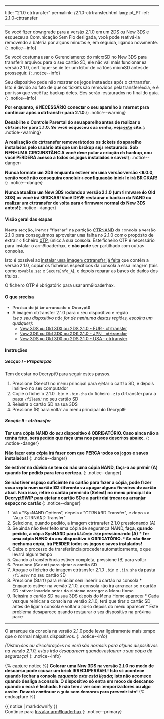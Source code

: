 * * *

title: "2.1.0 ctrtransfer" permalink: /2.1.0-ctrtransfer.html lang: pt_PT ref: 2.1.0-ctrtransfer

* * *

Se você fizer downgrade para a versão 2.1.0 em um 2DS ou New 3DS e esqueceu a Comunicação Sem Fio desligada, você pode reativá-la removendo a bateria por alguns minutos e, em seguida, ligando novamente. {: .notice--info}

Se você costuma usar o Gerenciamento do microSD no New 3DS para transferir arquivos para o seu cartão SD, ele não vai mais funcionar na versão 2.1.0, certifique-se de ter um leitor de cartões microSD antes de prosseguir. {: .notice--info}

Seu dispositivo pode não mostrar os jogos instalados após o ctrtransfer. Isto é devido ao fato de que os tickets são removidos pela transferência, e é por isso que você faz backup deles. Eles serão restaurados no final do guia. {: .notice--info}

**Por enquanto, é NECESSÁRIO conectar o seu aparelho à internet para continuar após o ctrtransfer para 2.1.0.**{: .notice--warning}

**Desabilite o Controle Parental do seu aparelho antes de realizar o ctrtransfer para 2.1.0. Se você esqueceu sua senha, veja [este](https://mkey.salthax.org/) site.**{: .notice--warning}

**A realização do ctrtransfer removerá todos os tickets do aparelho instalados pelo usuário até que um backup seja restaurado. Sob NENHUMA CIRCUNSTÂNCIA você deve pular a criação do backup, oou você PERDERÁ acesso a todos os jogos instalados e saves!**{: .notice--danger}

**Nunca formate um 2DS enquanto estiver em uma versão versão <6.0.0, senão você não conseguirá concluir a configuração inicial e irá BRICKAR!** {: .notice--danger}

**Nunca atualize um New 3DS rodando a versão 2.1.0 (um firmware do Old 3DS) ou você irá BRICKAR! Você DEVE restaurar o backup da NAND ou realizar um ctrtransfer de volta para o firmware normal do New 3DS antes!**{: .notice--danger}

#### Visão geral das etapas

Nesta secção, iremos "flashar" na partição [CTRNAND](https://www.3dbrew.org/wiki/Flash_Filesystem#CTR_partition) da consola a versão 2.1.0 para conseguirmos aproveitar uma falha no 2.1.0 com o propósito de extrair o ficheiro [OTP](otp-info), único à sua consola. Este ficheiro OTP é necessário para instalar o arm9loaderhax, e **não pode** ser partilhado com outras consolas.

Isto é possível ao [instalar uma imagem ctrtransfer já feita](https://www.reddit.com/r/3dshacks/comments/4zhe4a/) que contém a versão 2.1.0, copiar os ficheiros específicos da consola a essa imagem (tais como `movable.sed` e `SecureInfo_A`), e depois reparar as bases de dados dos títulos.

O ficheiro OTP é obrigatório para usar arm9loaderhax.

#### O que precisa

* Precisa de já ter arrancado o Decrypt9
* A imagem ctrtransfer 2.1.0 para o seu dispositivo e região  
    *(se o seu dispositivo não for de nenhuma destas regiões, escolha um qualquer)*: 
    * [New 3DS ou Old 3DS ou 2DS 2.1.0 - EUR - ctrtransfer](magnet:?xt=urn:btih:89acc9c1b488b8b38251de0ddf07975d6bd354a1&dn=2.1.0-4E%5Fctrtransfer%5Fo3ds.zip&tr=udp%3A%2F%2Ftracker.coppersurfer.tk%3A6969%2Fannounce&tr=udp%3A%2F%2Ftracker.opentrackr.org%3A1337%2Fannounce&tr=http%3A%2F%2Ftracker.opentrackr.org%3A1337%2Fannounce&tr=udp%3A%2F%2Fzer0day.ch%3A1337%2Fannounce&tr=udp%3A%2F%2Ftracker.leechers-paradise.org%3A6969%2Fannounce&tr=http%3A%2F%2Fexplodie.org%3A6969%2Fannounce&tr=udp%3A%2F%2Fexplodie.org%3A6969%2Fannounce&tr=udp%3A%2F%2F9.rarbg.com%3A2710%2Fannounce&tr=udp%3A%2F%2Fp4p.arenabg.com%3A1337%2Fannounce&tr=http%3A%2F%2Fp4p.arenabg.com%3A1337%2Fannounce&tr=udp%3A%2F%2Ftracker.aletorrenty.pl%3A2710%2Fannounce&tr=http%3A%2F%2Ftracker.aletorrenty.pl%3A2710%2Fannounce&tr=http%3A%2F%2Ftracker1.wasabii.com.tw%3A6969%2Fannounce&tr=http%3A%2F%2Ftracker.baravik.org%3A6970%2Fannounce&tr=http%3A%2F%2Ftracker.tfile.me%2Fannounce&tr=udp%3A%2F%2Ftorrent.gresille.org%3A80%2Fannounce&tr=http%3A%2F%2Ftorrent.gresille.org%2Fannounce&tr=udp%3A%2F%2Ftracker.yoshi210.com%3A6969%2Fannounce&tr=udp%3A%2F%2Ftracker.tiny-vps.com%3A6969%2Fannounce&tr=udp%3A%2F%2Ftracker.filetracker.pl%3A8089%2Fannounce) 
    * [New 3DS ou Old 3DS ou 2DS 2.1.0 - JPN - ctrtransfer](magnet:?xt=urn:btih:3dbb9c9c85a33c6242f424dcbaebcacdd8a5912b&dn=2.1.0-4J%5Fctrtransfer%5Fo3ds.zip&tr=udp%3A%2F%2Ftracker.coppersurfer.tk%3A6969%2Fannounce&tr=udp%3A%2F%2Ftracker.opentrackr.org%3A1337%2Fannounce&tr=http%3A%2F%2Ftracker.opentrackr.org%3A1337%2Fannounce&tr=udp%3A%2F%2Fzer0day.ch%3A1337%2Fannounce&tr=udp%3A%2F%2Ftracker.leechers-paradise.org%3A6969%2Fannounce&tr=http%3A%2F%2Fexplodie.org%3A6969%2Fannounce&tr=udp%3A%2F%2Fexplodie.org%3A6969%2Fannounce&tr=udp%3A%2F%2F9.rarbg.com%3A2710%2Fannounce&tr=udp%3A%2F%2Fp4p.arenabg.com%3A1337%2Fannounce&tr=http%3A%2F%2Fp4p.arenabg.com%3A1337%2Fannounce&tr=udp%3A%2F%2Ftracker.aletorrenty.pl%3A2710%2Fannounce&tr=http%3A%2F%2Ftracker.aletorrenty.pl%3A2710%2Fannounce&tr=http%3A%2F%2Ftracker1.wasabii.com.tw%3A6969%2Fannounce&tr=http%3A%2F%2Ftracker.baravik.org%3A6970%2Fannounce&tr=http%3A%2F%2Ftracker.tfile.me%2Fannounce&tr=udp%3A%2F%2Ftorrent.gresille.org%3A80%2Fannounce&tr=http%3A%2F%2Ftorrent.gresille.org%2Fannounce&tr=udp%3A%2F%2Ftracker.yoshi210.com%3A6969%2Fannounce&tr=udp%3A%2F%2Ftracker.tiny-vps.com%3A6969%2Fannounce&tr=udp%3A%2F%2Ftracker.filetracker.pl%3A8089%2Fannounce) 
    * [New 3DS ou Old 3DS ou 2DS 2.1.0 - USA - ctrtransfer](magnet:?xt=urn:btih:1609ce9ee7b0ed9b6dea0b3e7cca4fc52dad6ff4&dn=2.1.0-4U%5Fctrtransfer%5Fo3ds.zip&tr=udp%3A%2F%2Ftracker.coppersurfer.tk%3A6969%2Fannounce&tr=udp%3A%2F%2Ftracker.opentrackr.org%3A1337%2Fannounce&tr=http%3A%2F%2Ftracker.opentrackr.org%3A1337%2Fannounce&tr=udp%3A%2F%2Fzer0day.ch%3A1337%2Fannounce&tr=udp%3A%2F%2Ftracker.leechers-paradise.org%3A6969%2Fannounce&tr=http%3A%2F%2Fexplodie.org%3A6969%2Fannounce&tr=udp%3A%2F%2Fexplodie.org%3A6969%2Fannounce&tr=udp%3A%2F%2F9.rarbg.com%3A2710%2Fannounce&tr=udp%3A%2F%2Fp4p.arenabg.com%3A1337%2Fannounce&tr=http%3A%2F%2Fp4p.arenabg.com%3A1337%2Fannounce&tr=udp%3A%2F%2Ftracker.aletorrenty.pl%3A2710%2Fannounce&tr=http%3A%2F%2Ftracker.aletorrenty.pl%3A2710%2Fannounce&tr=http%3A%2F%2Ftracker1.wasabii.com.tw%3A6969%2Fannounce&tr=http%3A%2F%2Ftracker.baravik.org%3A6970%2Fannounce&tr=http%3A%2F%2Ftracker.tfile.me%2Fannounce&tr=udp%3A%2F%2Ftorrent.gresille.org%3A80%2Fannounce&tr=http%3A%2F%2Ftorrent.gresille.org%2Fannounce&tr=udp%3A%2F%2Ftracker.yoshi210.com%3A6969%2Fannounce&tr=udp%3A%2F%2Ftracker.tiny-vps.com%3A6969%2Fannounce&tr=udp%3A%2F%2Ftracker.filetracker.pl%3A8089%2Fannounce)

#### Instruções

##### Secção I - Preparação

Tem de estar no Decrypt9 para seguir estes passos.

  1. Pressione (Select) no menu principal para ejetar o cartão SD, e depois insira-o no seu computador
  2. Copie o ficheiro 2.1.0 `.bin` e `.bin.sha` do ficheiro `.zip` ctrtransfer para a pasta `/files9/` no seu cartão SD
  3. Reinsira o cartão SD na sua 3DS
  4. Pressione (B) para voltar ao menu principal do Decrypt9

##### Secção II - ctrtransfer

**Ter uma cópia NAND do *seu* dispositivo é OBRIGATÓRIO. Caso ainda não a tenha feito, será pedido que faça uma nos passos descritos abaixo.** {: .notice--danger}

**Não fazer esta cópia irá fazer com que PERCA todos os jogos e saves instalados!** {: .notice--danger}

**Se estiver na dúvida se tem ou não uma cópia NAND, faça-a ao premir (A) quando for pedido para ter a certeza.** {: .notice--danger}

**Se não tiver espaço suficiente no cartão para fazer a cópia, pode fazer essa cópia num cartão SD diferente ou apagar alguns ficheiros do cartão atual. Para isso, retire o cartão premindo (Select) no menu principal do Decrypt9WIP para ejetar o cartão SD e a partir daí trocar ou arranjar espaço no cartão** {: .notice--danger}

  1. Vá a "SysNAND Options", depois a "CTRNAND Transfer", e depois a "Auto CTRNAND Transfer"
  2. Selecione, quando pedido, a imagem ctrtransfer 2.1.0 pressionando (A)
  3. Se ainda não tiver feito uma cópia de segurança NAND, **faça, quando pedido, a cópia SysNAND para `NANDmin.bin` pressionando (A)** 
    * **Ter uma cópia NAND do *seu* dispositivo é OBRIGATÓRIO.**
    * **Se não fizer nenhuma cópia, irá PERDER todos os jogos e saves instalados!**
  4. Deixe o processo de transferência proceder automaticamente, o que levará algum tempo
  5. Quando a transferência estiver completa, pressione (B) para voltar
  6. Pressione (Select) para ejetar o cartão SD
  7. Apague o ficheiro de imagem ctrtransfer 2.1.0 `.bin` e `.bin.sha` da pasta `/files9/` no seu cartão SD
  8. Pressione (Start) para reiniciar sem inserir o cartão na consola 
    * Enquanto estiver na versão 2.1.0, a consola não irá arrancar se o cartão SD estiver inserido antes do sistema carregar o Menu Home
  9. Reinsira o cartão SD na sua 3DS depois do Menu Home aparecer 
    * Cada vez que reiniciar a consola na versão 2.1.0, terá que tirar o cartão SD antes de ligar a consola e voltar a pô-lo depois do menu aparecer
    * Este problema desaparece quando restaurar o seu dispositivo na próxima parte

* * *

O arranque da consola na versão 2.1.0 pode levar ligeiramente mais tempo que o normal nalguns dispositivos. {: .notice--info}

*(Distorções ou discolorações no ecrã são normais para alguns dispositivos na versão 2.1.0, estas irão desaparecer quando restaurar a sua cópia de segurança)* {: .notice--info}

{% capture notice %} **Colocar uma New 3DS na versão 2.1.0 no modo de descanso pode causar um brick IRRECUPERÁVEL!** **Isto só acontece quando fechar a consola *enquanto esta está ligada*; isto não acontece quando desliga a consola.** **O dispositivo só entra em modo de descanso quando o ecrã é fechado. E não tem a ver com temporizadores ou algo assim.** **Deverá continuar o guia sem demoras para prevenir isto!** {% endcapture %}<div class="notice--danger">{{ notice | markdownify }}</div>Continue para [Instalar arm9loaderhax](installing-arm9loaderhax) {: .notice--primary}